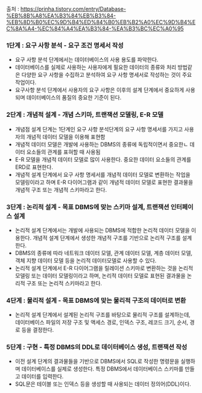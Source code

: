 출처 : https://prinha.tistory.com/entry/Database-%EB%8B%A8%EA%B3%84%EB%B3%84-%EB%8D%B0%EC%9D%B4%ED%84%B0%EB%B2%A0%EC%9D%B4%EC%8A%A4-%EC%84%A4%EA%B3%84-%EA%B3%BC%EC%A0%95


### 1단계 : 요구 사항 분석 - 요구 조건 명세서 작성
* 요구 사항 분석 단계에서는 데이터베이스의 사용 용도를 파악한다.
* 데이터베이스를 실제로 사용하는 사용자에게 필요한 데이터의 종류와 처리 방법같은 다양한 요구 사항을 수집하고 분석하여 요구 사항 명세서로 작성하는 것이 주요 작업이다.
* 요구사항 분석 단계에서 사용자의 요구 사항은 이후의 설계 단계에서 중요하게 사용되며 데이터베이스의 품질의 중요한 기준이 된다.

### 2단계 : 개념적 설계 - 개념 스키마, 트랜잭션 모델링, E-R 모델
* 개념점 설계 단계는 1단계인 요구 사항 분석단계의 요구 사항 명세서를 가지고 사용자의 개념적 데이터 모델을 이용해 표현함
* 개념적 데이터 모델은 개발에 사용하는 DBMS의 종류에 독립적이면서 중요한ㄴ 데이터 요소들의 관계를 표혀할 때 사용됨
* E-R 모델을 개념적 데이터 모델로 많이 사용한다. 중요한 데이터 요소들의 관계를 ERD로 표현한다.
* 개념적 설계 단계에서 요구 사항 명세서를 개념적 데이터 모델로 변환하는 작업을 모델링이라고 하며 E-R 다이어그램과 같이 개념적 데이터 모델로 표현한 결과물을 개념적 구조 또는 개념적 스키마라고 한다.

### 3단계 : 논리적 설계 - 목표 DBMS에 맞는 스키마 설계, 트랜잭션 인터페이스 설계
* 논리적 설계 단계에서는 개발에 사용되는 DBMS에 적합한 논리적 데이터 모델을 이용한다. 개념적 설계 단계에서 생성한 개념적 구조를 기반으로 논리적 구조를 설계한다.
* DBMS의 종류에  따라 네트워크 데이터 모델, 관계 데이터 모델, 계층 데이터 모델, 객체 지향 데이터 모델 등을 논리적 데이터모델로 사용할 수 있다.
* 논리적 설계 단계에서 E-R 다이어그램을 릴레이션 스키마로 변환하는 것을 논리적 모델링 또는 데이터 모델링이라고 하며, 논리적 데이터 모델로 표현된 결과물을 논리적 구조 또는 논리적 스키마라고 한다.

### 4단계 : 물리적 설계 - 목표 DBMS에 맞는 물리적 구조의 데이터로 변환
* 논리적 설계 단계에서 설계된 논리적 구조를 바탕으로 물리적 구조를 설계하는데, 데이터베이스 파일의 저장 구조 및 액세스 경로, 인덱스 구조, 레코드 크기, 순서, 경로 등을 결정한다.

### 5단계 : 구현 - 특정 DBMS의 DDL로 데이터베이스 생성, 트랜잭션 작성
* 이전 설계 단계의 결과물들을 기반으로 DBMS에서 SQL로 작성한 명령문을 실행하며 데이터베이스를 실제로 생성한다. 특정 DBMS에서 데이터베이스 스키마를 만들고 데이터를 입력한다.
* SQL문은 테이블 또는 인덱스 등을 생성할 때 사용되는 데이터 정의어(DDL)이다.
